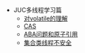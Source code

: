 * JUC多线程学习篇
    * [对volatile的理解](juc/010-volatile关键字.md)
    * [CAS](juc/020-CAS.md)
    * [ABA问题和原子引用](juc/030-ABA.md)
    * [集合类线程不安全](juc/040-ContainerNotSafe.md)
